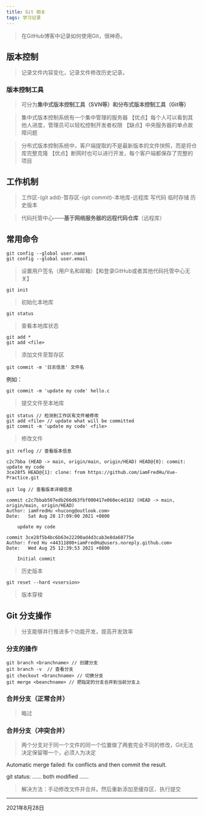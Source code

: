 ```yaml
---
title: Git 相关
tags: 学习记录
---
```


> 在GitHub博客中记录如何使用Git，很神奇。

## 版本控制
> 记录文件内容变化，记录文件修改历史记录。  

### 版本控制工具
> 可分为**集中式版本控制工具（SVN等）**和**分布式版本控制工具（Git等）**

> 集中式版本控制系统有一个集中管理的服务器
> 【优点】每个人可以看到其他人进度，管理员可以轻松控制开发者权限
> 【缺点】中央服务器的单点故障问题

> 分布式版本控制系统中，客户端提取的不是最新版本的文件快照，而是将仓库完整克隆
> 【优点】断网时也可以进行开发，每个客户端都保存了完整的项目

## 工作机制
> 工作区-(git add)-暂存区-(git commit)-本地库-远程库
> 写代码              临时存储                     历史版本

> 代码托管中心——**基于网络服务器的远程代码仓库**（远程库）

## 常用命令
```git
git config --global user.name
git config --global user.email
```
> 设置用户签名（用户名和邮箱）【和登录GitHub或者其他代码托管中心无关】

```git
git init
```
> 初始化本地库

```git
git status
```
> 查看本地库状态

```git
git add *
git add <file>
```
> 添加文件至暂存区

```git
git commit -m '日志信息' 文件名
```
例如：
```
git commit -m 'update my code' hello.c
```
> 提交文件至本地库

```
git status // 检测到工作区有文件被修改
git add <file> // update what will be committed
git commit -m 'update my code' <file>
```
> 修改文件

```
git reflog // 查看版本信息

c2c7bba (HEAD -> main, origin/main, origin/HEAD) HEAD@{0}: commit: update my code
3ce28f5 HEAD@{1}: clone: from https://github.com/iamFredHu/Vue-Practice.git

git log // 查看版本详细信息

commit c2c7bbab507edb266d63fbf000417e060ec4d182 (HEAD -> main, origin/main, origin/HEAD)
Author: iamFredHu <hucong@outlook.com>
Date:   Sat Aug 28 17:09:00 2021 +0800

    update my code

commit 3ce28f5b4bc6b63e22200ad4d3cab3e8da60775e
Author: Fred Hu <44311800+iamFredHu@users.noreply.github.com>
Date:   Wed Aug 25 12:39:53 2021 +0800

    Initial commit

```
> 历史版本

```
git reset --hard <vsersion>
```
> 版本穿梭

## Git 分支操作
> 分支能够并行推进多个功能开发，提高开发效率

### 分支的操作
```
git branch <branchname> // 创建分支
git branch -v  // 查看分支
git checkout <branchname> // 切换分支
git merge <beanchname> // 把指定的分支合并到当前分支上
```

### 合并分支（正常合并）
> 略过

### 合并分支（冲突合并）
> 两个分支对于同一个文件的同一个位置做了两套完全不同的修改，Git无法决定保留哪一个，必须人为决定

Automatic merge failed: fix conflicts and then commit the result.

git status:
……
both modified <filename>
……
> 解决方法：手动修改文件并合并。然后重新添加至缓存区、执行提交


<!--more--> 

---

2021年8月28日

